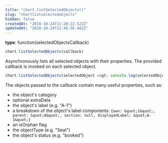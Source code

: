 ```yaml
---
title: "chart.listSelectedObjects()"
slug: "chartlistselectedobjects"
hidden: false
createdAt: "2018-10-24T11:28:22.522Z"
updatedAt: "2018-10-24T11:46:56.482Z"
---
```

**type**: function(selectedObjectsCallback)

```javascript
chart.listSelectedObjects(callback)
```

Asynchronously lists all selected objects with their properties. The provided callback is invoked on each selected object. 

```javascript
chart.listSelectedObjects(selectedObject =&gt; console.log(selectedObject.label));
```

The objects passed to the callback contain many useful properties, such as: 

* the object&#39;s category 
* optional extraData
* the object&#39;s label (e.g. &quot;A-1&quot;)
* a breakdown of the object&#39;s label components: `{own: &quot;1&quot;, parent: &quot;A&quot;, section: null, displayedLabel: &quot;A-1&quot;}`
* an isOrphan flag
* the objectType (e.g. &quot;Seat&quot;)
* the object&#39;s status (e.g. &quot;booked&quot;)
